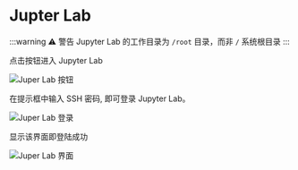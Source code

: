 # Jupter Lab

:::warning ⚠️ 警告
Jupyter Lab 的工作目录为 `/root` 目录，而非 `/` 系统根目录
:::

点击按钮进入 Jupyter Lab

![Juper Lab 按钮](/guide/usage/instances/jupter-lab1.webp)

在提示框中输入 SSH 密码, 即可登录 Jupyter Lab。

![Juper Lab 登录](/guide/usage/instances/jupter-lab2.webp)

显示该界面即登陆成功

![Juper Lab 界面](/guide/usage/instances/jupter-lab3.webp)
